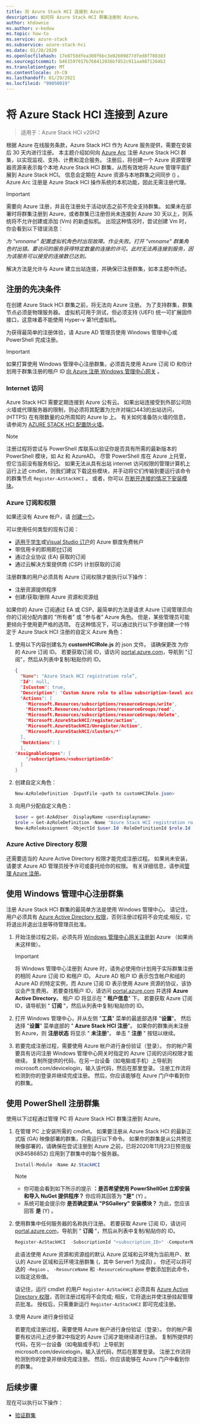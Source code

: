 ```yaml
---
title: 将 Azure Stack HCI 连接到 Azure
description: 如何将 Azure Stack HCI 群集注册到 Azure。
author: khdownie
ms.author: v-kedow
ms.topic: how-to
ms.service: azure-stack
ms.subservice: azure-stack-hci
ms.date: 01/28/2020
ms.openlocfilehash: 17e8758dfea300f6bc3e02609877dfed8f780383
ms.sourcegitcommit: b461597917b768412036bf852c911aa9871264b2
ms.translationtype: MT
ms.contentlocale: zh-CN
ms.lasthandoff: 01/29/2021
ms.locfileid: "99050019"
---
```

# <a name="connect-azure-stack-hci-to-azure"></a>将 Azure Stack HCI 连接到 Azure

> 适用于：Azure Stack HCI v20H2

根据 Azure 在线服务条款，Azure Stack HCI 作为 Azure 服务提供，需要在安装后 30 天内进行注册。 本主题介绍如何向 [Azure Arc](https://azure.microsoft.com/services/azure-arc/) 注册 Azure Stack HCI 群集，以实现监视、支持、计费和混合服务。 注册后，将创建一个 Azure 资源管理器资源来表示每个本地 Azure Stack HCI 群集，从而有效地将 Azure 管理平面扩展到 Azure Stack HCI。 信息会定期在 Azure 资源与本地群集之间同步 () 。 Azure Arc 注册是 Azure Stack HCI 操作系统的本机功能，因此无需注册代理。

   > [!IMPORTANT]
   > 需要向 Azure 注册，并且在注册处于活动状态之前不完全支持群集。 如果未在部署时将群集注册到 Azure，或者群集已注册但尚未连接到 Azure 30 天以上，则系统将不允许创建或添加 (Vm) 的新虚拟机。 出现这种情况时，尝试创建 Vm 时，你会看到以下错误消息：
   >
   > *为 "vmname" 配置虚拟机角色时出现故障。作业失败。打开 "vmname" 群集角色时出错。要访问的服务获得特定数量的连接的许可。此时无法再连接到服务，因为该服务可以接受的连接数已达到。*
   >
   > 解决方法是允许与 Azure 建立出站连接，并确保已注册群集，如本主题中所述。

## <a name="prerequisites-for-registration"></a>注册的先决条件

在创建 Azure Stack HCI 群集之前，将无法向 Azure 注册。 为了支持群集，群集节点必须是物理服务器。 虚拟机可用于测试，但必须支持 (UEFI) 统一可扩展固件接口，这意味着不能使用 Hyper-v 第1代虚拟机。

为获得最简单的注册体验，请 Azure AD 管理员使用 Windows 管理中心或 PowerShell 完成注册。

   > [!IMPORTANT]
   > 如果打算使用 Windows 管理中心注册群集，必须首先使用 Azure 订阅 ID 和你计划用于群集注册的租户 ID [向 Azure 注册 Windows 管理中心网关](../manage/register-windows-admin-center.md) 。

### <a name="internet-access"></a>Internet 访问

Azure Stack HCI 需要定期连接到 Azure 公有云。 如果出站连接受到外部公司防火墙或代理服务器的限制，则必须将其配置为允许对端口443的出站访问， (HTTPS) 在有限数量的众所周知的 Azure Ip 上。 有关如何准备防火墙的信息，请参阅为 [AZURE STACK HCI 配置防火墙](../concepts/configure-firewalls.md)。

   > [!NOTE]
   > 注册过程将尝试与 PowerShell 库联系以验证你是否具有所需的最新版本的 PowerShell 模块，如 Az 和 AzureAD。 尽管 PowerShell 库在 Azure 上托管，但它当前没有服务标记。 如果无法从具有出站 internet 访问权限的管理计算机上运行上述 cmdlet，则我们建议下载这些模块，并手动将它们传输到要运行该命令的群集节点 `Register-AzStackHCI` 。 或者，你可以 [在断开连接的情况下安装模块](/powershell/scripting/gallery/how-to/working-with-local-psrepositories?view=powershell-7.1#installing-powershellget-on-a-disconnected-system)。

### <a name="azure-subscription-and-permissions"></a>Azure 订阅和权限

如果还没有 Azure 帐户，请 [创建一个](https://azure.microsoft.com/)。

可以使用任何类型的现有订阅：
- [适用于学生](https://azure.microsoft.com/free/students/)或[Visual Studio 订户](https://azure.microsoft.com/pricing/member-offers/credit-for-visual-studio-subscribers/)的 Azure 额度免费帐户
- 带信用卡的即用即[付](https://azure.microsoft.com/pricing/purchase-options/pay-as-you-go/)订阅
- 通过企业协议 (EA) 获取的订阅
- 通过云解决方案提供商 (CSP) 计划获取的订阅

注册群集的用户必须具有 Azure 订阅权限才能执行以下操作：

- 注册资源提供程序
- 创建/获取/删除 Azure 资源和资源组

如果你的 Azure 订阅通过 EA 或 CSP，最简单的方法是请求 Azure 订阅管理员向你的订阅分配内置的 "所有者" 或 "参与者" Azure 角色。 但是，某些管理员可能更倾向于使用更严格的选项。 在这种情况下，可以通过执行以下步骤创建一个特定于 Azure Stack HCI 注册的自定义 Azure 角色：

1. 使用以下内容创建名为 **customHCIRole.js** 的 json 文件。 请确保更改 <subscriptionID> 为你的 Azure 订阅 ID。 若要获取订阅 ID，请访问 [portal.azure.com](https://portal.azure.com)，导航到 "订阅"，然后从列表中复制/粘贴你的 ID。

   ```json
   {
     "Name": "Azure Stack HCI registration role”,
     "Id": null,
     "IsCustom": true,
     "Description": "Custom Azure role to allow subscription-level access to register Azure Stack HCI",
     "Actions": [
       "Microsoft.Resources/subscriptions/resourceGroups/write",
       "Microsoft.Resources/subscriptions/resourceGroups/read",
       "Microsoft.Resources/subscriptions/resourceGroups/delete",
       "Microsoft.AzureStackHCI/register/action",
       "Microsoft.AzureStackHCI/Unregister/Action",
       "Microsoft.AzureStackHCI/clusters/*"
     ],
     "NotActions": [
     ],
   "AssignableScopes": [
       "/subscriptions/<subscriptionId>"
     ]
   }
   ```

2. 创建自定义角色：

   ```powershell
   New-AzRoleDefinition -InputFile <path to customHCIRole.json>
   ```

3. 向用户分配自定义角色：

   ```powershell
   $user = get-AzAdUser -DisplayName <userdisplayname>
   $role = Get-AzRoleDefinition -Name "Azure Stack HCI registration role"
   New-AzRoleAssignment -ObjectId $user.Id -RoleDefinitionId $role.Id -Scope /subscriptions/<subscriptionid>
   ```

### <a name="azure-active-directory-permissions"></a>Azure Active Directory 权限

还需要适当的 Azure Active Directory 权限才能完成注册过程。 如果尚未安装，请要求 Azure AD 管理员授予许可或委托给你的权限。 有关详细信息，请参阅[管理 Azure 注册](../manage/manage-azure-registration.md#azure-active-directory-app-permissions)。

## <a name="register-a-cluster-using-windows-admin-center"></a>使用 Windows 管理中心注册群集

注册 Azure Stack HCI 群集的最简单方法是使用 Windows 管理中心。 请记住，用户必须具有 [Azure Active Directory 权限](../manage/manage-azure-registration.md#azure-active-directory-app-permissions)，否则注册过程将不会完成;相反，它将退出并退出注册等待管理员批准。

1. 开始注册过程之前，必须先将 [Windows 管理中心网关注册到](../manage/register-windows-admin-center.md) Azure （如果尚未这样做）。

   > [!IMPORTANT]
   > 将 Windows 管理中心注册到 Azure 时，请务必使用你计划用于实际群集注册的相同 Azure 订阅 ID 和租户 ID。 Azure AD 租户 ID 表示包含帐户和组的 Azure AD 的特定实例，而 Azure 订阅 ID 表示使用 Azure 资源的协议，该协议会产生费用。 若要查找租户 ID，请访问 [portal.azure.com](https://portal.azure.com) 并选择 **Azure Active Directory**。 租户 ID 将显示在 " **租户信息**" 下。 若要获取 Azure 订阅 ID，请导航到 " **订阅** "，然后从列表中复制/粘贴你的 ID。

2. 打开 Windows 管理中心，并从左侧 "**工具**" 菜单的最底部选择 "**设置**"。 然后选择 "**设置**" 菜单底部的 " **Azure Stack HCI 注册**"。 如果你的群集尚未注册到 Azure，则 **注册状态** 将显示 " **未注册**"。 单击 " **注册** " 按钮以继续。

3. 若要完成注册过程，需要使用 Azure 帐户进行身份验证（登录）。 你的帐户需要具有访问注册 Windows 管理中心网关时指定的 Azure 订阅的访问权限才能继续。 复制所提供的代码，在另一台设备（如电脑或手机）上导航到 microsoft.com/devicelogin，输入该代码，然后在那里登录。 注册工作流将检测到你的登录并继续完成注册。 然后，你应该能够在 Azure 门户中看到你的群集。

## <a name="register-a-cluster-using-powershell"></a>使用 PowerShell 注册群集

使用以下过程通过管理 PC 将 Azure Stack HCI 群集注册到 Azure。

1. 在管理 PC 上安装所需的 cmdlet。 如果要注册从 Azure Stack HCI 的最新正式版 (GA) 映像部署的群集，只需运行以下命令。 如果你的群集是从公共预览映像部署的，请确保在尝试注册到 Azure 之前，已将2020年11月23日预览版 (KB4586852) 应用到了群集中的每个服务器。

   ```PowerShell
   Install-Module -Name Az.StackHCI
   ```

   > [!NOTE]
   > - 你可能会看到如下所示的提示 **：是否希望使用 PowerShellGet 立即安装和导入 NuGet 提供程序？** 你应将其回答为 **"是"** (Y) 。
   > - 系统可能会提示你 **是否确定要从 "PSGallery" 安装模块？** 为此，您应该回答 **是** (Y) 。

2. 使用群集中任何服务器的名称执行注册。 若要获取 Azure 订阅 ID，请访问 [portal.azure.com](https://portal.azure.com)，导航到 " **订阅** "，然后从列表中复制/粘贴你的 ID。

   ```PowerShell
   Register-AzStackHCI  -SubscriptionId "<subscription_ID>" -ComputerName Server1
   ```

   此语法使用 Azure 资源和资源组的默认 Azure 区域和云环境为当前用户、默认的 Azure 区域和云环境注册群集 (，其中 Server1 为成员) 。 你还可以将可选的 `-Region` 、 `-ResourceName` 和 `-ResourceGroupName` 参数添加到此命令，以指定这些值。

   请记住，运行 cmdlet 的用户 `Register-AzStackHCI` 必须具有 [Azure Active Directory 权限](../manage/manage-azure-registration.md#azure-active-directory-app-permissions)，否则注册过程将不会完成; 相反，它将退出并使注册挂起管理员批准。 授权后，只需重新运行 `Register-AzStackHCI` 即可完成注册。

3. 使用 Azure 进行身份验证

   若要完成注册过程，需要使用 Azure 帐户进行身份验证（登录）。 你的帐户需要有权访问上述步骤2中指定的 Azure 订阅才能继续进行注册。 复制所提供的代码，在另一台设备（如电脑或手机）上导航到 microsoft.com/devicelogin，输入该代码，然后在那里登录。 注册工作流将检测到你的登录并继续完成注册。 然后，你应该能够在 Azure 门户中看到你的群集。

## <a name="next-steps"></a>后续步骤

现在可以执行以下操作：

- [验证群集](validate.md)

